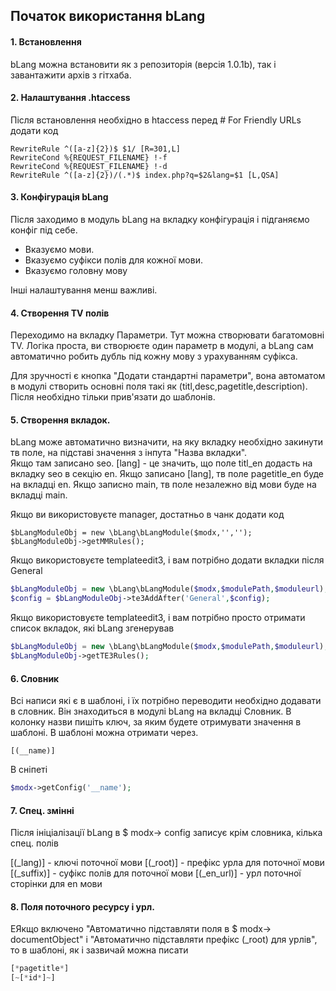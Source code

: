 ## Початок використання bLang  ##

#### 1. Встановлення 
bLang можна встановити як з репозиторія (версія 1.0.1b), так і завантажити архів з гітхаба.

#### 2. Налаштування .htaccess
Після встановлення необхідно в htaccess перед # For Friendly URLs додати код
```apacheconfig
RewriteRule ^([a-z]{2})$ $1/ [R=301,L]
RewriteCond %{REQUEST_FILENAME} !-f
RewriteCond %{REQUEST_FILENAME} !-d
RewriteRule ^([a-z]{2})/(.*)$ index.php?q=$2&lang=$1 [L,QSA]
```

#### 3. Конфігурація bLang
Після заходимо в модуль bLang на вкладку конфігурація і підганяємо конфіг під себе.

* Вказуємо мови.
* Вказуємо суфікси полів для кожної мови.
* Вказуємо головну мову

Інші налаштування менш важливі.


#### 4. Створення TV полів
Переходимо на вкладку Параметри.
Тут можна створювати багатомовні TV.
Логіка проста, ви створюєте один параметр в модулі, а bLang сам автоматично робить дубль під кожну мову з урахуванням суфікса.

Для зручності є кнопка "Додати стандартні параметри", вона автоматом в модулі створить основні поля такі як (titl,desc,pagetitle,description). Після необхідно тільки прив'язати до шаблонів.

#### 5. Створення вкладок.

bLang може автоматично визначити, на яку вкладку необхідно закинути тв поле, на підставі значення з інпута "Назва вкладки".  
Якщо там записано seo. [lang] - це значить, що поле titl_en додасть на вкладку seo в секцію en.
Якщо записано [lang], тв поле pagetitle_en буде на вкладці en.
Якщо записно main, тв поле незалежно від мови буде на вкладці main.


Якщо ви використовуєте manager, достатньо в чанк додати код
```
$bLangModuleObj = new \bLang\bLangModule($modx,'','');
$bLangModuleObj->getMMRules();
```

Якщо використовуєте templateedit3, і вам потрібно додати вкладки після General
```php
$bLangModuleObj = new \bLang\bLangModule($modx,$modulePath,$moduleurl);
$config = $bLangModuleObj->te3AddAfter('General',$config);
```
Якщо використовуєте templateedit3, і вам потрібно просто отримати список вкладок, які bLang згенерував
```php
$bLangModuleObj = new \bLang\bLangModule($modx,$modulePath,$moduleurl);
$bLangModuleObj->getTE3Rules();
```

#### 6. Словник
Всі написи які є в шаблоні, і їх потрібно переводити необхідно додавати в словник. Він знаходиться в модулі bLang на вкладці Словник.
В колонку назви пишіть ключ, за яким будете отримувати значення в шаблоні.
В шаблоні можна отримати через.
```
[(__name)]
```
В сніпеті
```php
$modx->getConfig('__name');
```

#### 7. Спец. змінні
Після ініціалізації bLang в $ modx-> config записує крім словника, кілька спец. полів

[(_lang)] - ключі поточної мови
[(_root)] - префікс урла для поточної мови
[(_suffix)] - суфікс полів для поточної мови
[(_en_url)] - урл поточної сторінки для en мови


#### 8. Поля поточного ресурсу і урл.
ЕЯкщо включено "Автоматично підставляти поля в $ modx-> documentObject" і "Автоматично підставляти префікс (_root) для урлів", то в шаблоні,
як і зазвичай можна писати
```php
[*pagetitle*]
[~[*id*]~]
```
